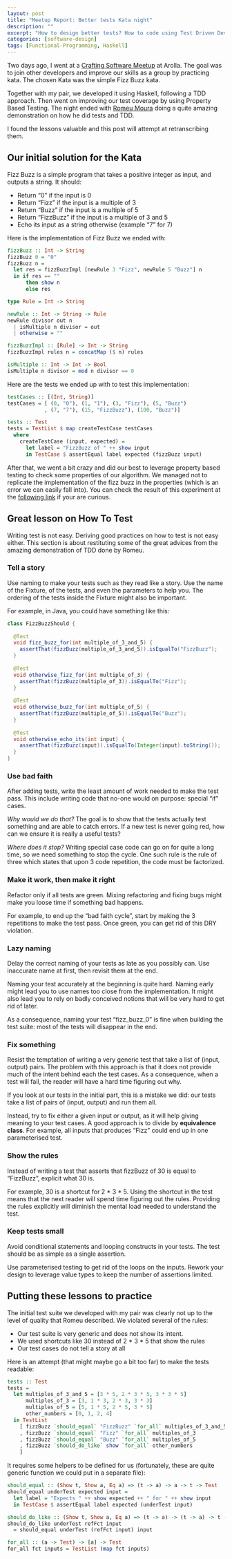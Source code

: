```yaml
---
layout: post
title: "Meetup Report: Better tests Kata night"
description: ""
excerpt: "How to design better tests? How to code using Test Driven Development? My takeways of a very instructive meetup with Romeu Moura."
categories: [software-design]
tags: [Functional-Programming, Haskell]
---
```


Two days ago, I went at a [Crafting Software Meetup](https://www.meetup.com/Crafting-Software/events/236460542/) at Arolla. The goal was to join other developers and improve our skills as a group by practicing kata. The chosen Kata was the simple Fizz Buzz kata.

Together with my pair, we developed it using Haskell, following a TDD approach. Then went on improving our test coverage by using Property Based Testing. The night ended with [Romeu Moura](https://twitter.com/malk_zameth) doing a quite amazing demonstration on how he did tests and TDD.

I found the lessons valuable and this post will attempt at retranscribing them.

## Our initial solution for the Kata

Fizz Buzz is a simple program that takes a positive integer as input, and outputs a string. It should:

* Return “0” if the input is 0
* Return “Fizz” if the input is a multiple of 3
* Return “Buzz” if the input is a multiple of 5
* Return “FizzBuzz” if the input is a multiple of 3 and 5
* Echo its input as a string otherwise (example “7” for 7)

Here is the implementation of Fizz Buzz we ended with:

```haskell
fizzBuzz :: Int -> String
fizzBuzz 0 = "0"
fizzBuzz n =
  let res = fizzBuzzImpl [newRule 3 "Fizz", newRule 5 "Buzz"] n
  in if res == ""
      then show n
      else res

type Rule = Int -> String

newRule :: Int -> String -> Rule
newRule divisor out n
  | isMultiple n divisor = out
  | otherwise = ""

fizzBuzzImpl :: [Rule] -> Int -> String
fizzBuzzImpl rules n = concatMap ($ n) rules

isMultiple :: Int -> Int -> Bool
isMultiple n divisor = mod n divisor == 0
```

Here are the tests we ended up with to test this implementation:

```haskell
testCases :: [(Int, String)]
testCases = [ (0, "0"), (1, "1"), (3, "Fizz"), (5, "Buzz")
            , (7, "7"), (15, "FizzBuzz"), (100, "Buzz")]

tests :: Test
tests = TestList $ map createTestCase testCases
  where
    createTestCase (input, expected) =
      let label = "FizzBuzz of " ++ show input
      in TestCase $ assertEqual label expected (fizzBuzz input)
```

After that, we went a bit crazy and did our best to leverage property based testing to check some properties of our algorithm. We managed not to replicate the implementation of the fizz buzz in the properties (which is an error we can easily fall into). You can check the result of this experiment at the [following link](https://gist.github.com/deque-blog/868b78ec7a5272259e20c84eecdc7ade) if your are curious.

## Great lesson on How To Test

Writing test is not easy. Deriving good practices on how to test is not easy either. This section is about restituting some of the great advices from the amazing demonstration of TDD done by Romeu.

### Tell a story

Use naming to make your tests such as they read like a story. Use the name of the Fixture, of the tests, and even the parameters to help you. The ordering of the tests inside the Fixture might also be important.

For example, in Java, you could have something like this:

```java
class FizzBuzzShould {
 
  @Test
  void fizz_buzz_for(int multiple_of_3_and_5) {
    assertThat(fizzBuzz(multiple_of_3_and_5)).isEqualTo("FizzBuzz");
  }
 
  @Test
  void otherwise_fizz_for(int multiple_of_3) {
    assertThat(fizzBuzz(multiple_of_3)).isEqualTo("Fizz");
  }
 
  @Test
  void otherwise_buzz_for(int multiple_of_5) {
    assertThat(fizzBuzz(multiple_of_5)).isEqualTo("Buzz");
  }
 
  @Test
  void otherwise_echo_its(int input) {
    assertThat(fizzBuzz(input)).isEqualTo(Integer(input).toString());
  }
}
```

### Use bad faith

After adding tests, write the least amount of work needed to make the test pass. This include writing code that no-one would on purpose: special “if” cases.

*Why would we do that?* The goal is to show that the tests actually test something and are able to catch errors. If a new test is never going red, how can we ensure it is really a useful tests?

*Where does it stop?* Writing special case code can go on for quite a long time, so we need something to stop the cycle. One such rule is the rule of three which states that upon 3 code repetition, the code must be factorized.

### Make it work, then make it right

Refactor only if all tests are green. Mixing refactoring and fixing bugs might make you loose time if something bad happens.

For example, to end up the “bad faith cycle”, start by making the 3 repetitions to make the test pass. Once green, you can get rid of this DRY violation.

### Lazy naming

Delay the correct naming of your tests as late as you possibly can. Use inaccurate name at first, then revisit them at the end.

Naming your test accurately at the beginning is quite hard. Naming early might lead you to use names too close from the implementation. It might also lead you to rely on badly conceived notions that will be very hard to get rid of later.

As a consequence, naming your test “fizz_buzz_0” is fine when building the test suite: most of the tests will disappear in the end.

### Fix something

Resist the temptation of writing a very generic test that take a list of (input, output) pairs. The problem with this approach is that it does not provide much of the intent behind each the test cases. As a consequence, when a test will fail, the reader will have a hard time figuring out why.

If you look at our tests in the initial part, this is a mistake we did: our tests take a list of pairs of (input, output) and run them all.

Instead, try to fix either a given input or output, as it will help giving meaning to your test cases. A good approach is to divide by **equivalence class**. For example, all inputs that produces “Fizz” could end up in one parameterised test.

### Show the rules

Instead of writing a test that asserts that fizzBuzz of 30 is equal to “FizzBuzz”, explicit what 30 is.

For example, 30 is a shortcut for 2 * 3 * 5. Using the shortcut in the test means that the next reader will spend time figuring out the rules. Providing the rules explicitly will diminish the mental load needed to understand the test.

### Keep tests small

Avoid conditional statements and looping constructs in your tests. The test should be as simple as a single assertion.

Use parameterised testing to get rid of the loops on the inputs. Rework your design to leverage value types to keep the number of assertions limited.

## Putting these lessons to practice

The initial test suite we developed with my pair was clearly not up to the level of quality that Romeu described. We violated several of the rules:

* Our test suite is very generic and does not show its intent.
* We used shortcuts like 30 instead of 2 * 3 * 5 that show the rules
* Our test cases do not tell a story at all

Here is an attempt (that might maybe go a bit too far) to make the tests readable:

```haskell
tests :: Test
tests =
  let multiples_of_3_and_5 = [3 * 5, 2 * 3 * 5, 3 * 3 * 5]
      multiples_of_3 = [3, 1 * 3, 2 * 3, 3 * 3]
      multiples_of_5 = [5, 1 * 5, 2 * 5, 3 * 5]
      other_numbers = [0, 1, 2, 4]
  in TestList
    [ fizzBuzz `should_equal` "FizzBuzz" `for_all` multiples_of_3_and_5
    , fizzBuzz `should_equal` "Fizz" `for_all` multiples_of_3
    , fizzBuzz `should_equal` "Buzz" `for_all` multiples_of_5
    , fizzBuzz `should_do_like` show `for_all` other_numbers
    ]
```

It requires some helpers to be defined for us (fortunately, these are quite generic function we could put in a separate file):

```haskell
should_equal :: (Show t, Show a, Eq a) => (t -> a) -> a -> t -> Test
should_equal underTest expected input =
  let label = "Expects " ++ show expected ++ " for " ++ show input
  in TestCase $ assertEqual label expected (underTest input)

should_do_like :: (Show t, Show a, Eq a) => (t -> a) -> (t -> a) -> t -> Test
should_do_like underTest refFct input
  = should_equal underTest (refFct input) input

for_all :: (a -> Test) -> [a] -> Test
for_all fct inputs = TestList (map fct inputs)
```
